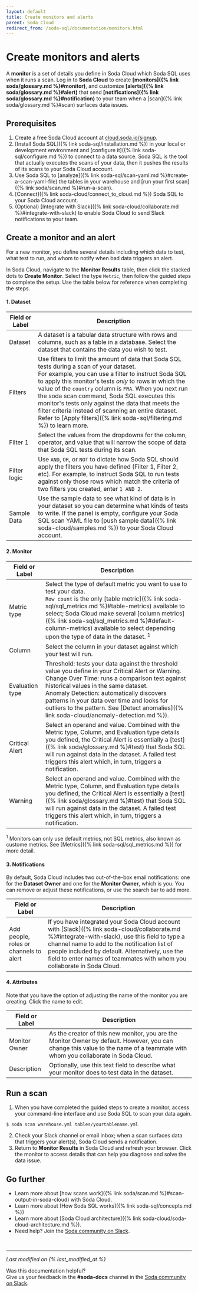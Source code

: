 ```yaml
---
layout: default
title: Create monitors and alerts
parent: Soda Cloud
redirect_from: /soda-sql/documentation/monitors.html
---
```


# Create monitors and alerts

A **monitor** is a set of details you define in Soda Cloud which Soda SQL uses when it runs a scan. Log in to **Soda Cloud** to create **[monitors]({% link soda/glossary.md %}#monitor)**, and customize **[alerts]({% link soda/glossary.md %}#alert)** that send **[notifications]({% link soda/glossary.md %}#notification)** to your team when a [scan]({% link soda/glossary.md %}#scan) surfaces data issues.


## Prerequisites

1. Create a free Soda Cloud account at [cloud.soda.io/signup](https://cloud.soda.io/signup).
2. [Install Soda SQL]({% link soda-sql/installation.md %}) in your local or development environment and [configure it]({% link soda-sql/configure.md %}) to connect to a data source. Soda SQL is the tool that actually executes the scans of your data, then it pushes the results of its scans to your Soda Cloud account.
3. Use Soda SQL to [analyze]({% link soda-sql/scan-yaml.md %}#create-a-scan-yaml-file) the tables in your warehouse and [run your first scan]({% link soda/scan.md %}#run-a-scan).
4. [Connect]({% link soda-cloud/connect_to_cloud.md %}) Soda SQL to your Soda Cloud account.
5. (Optional) [Integrate with Slack]({% link soda-cloud/collaborate.md %}#integrate-with-slack) to enable Soda Cloud to send Slack notifications to your team.


## Create a monitor and an alert

For a new monitor, you define several details including which data to test, what test to run, and whom to notify when bad data triggers an alert. 

In Soda Cloud, navigate to the **Monitor Results** table, then click the stacked dots to **Create Monitor**. Select the type `Metric`, then follow the guided steps to complete the setup. Use the table below for reference when completing the steps.

#### 1. Dataset

| Field or Label  | Description | 
| -----------------  | ----------- |
| Dataset | A dataset is a tabular data structure with rows and columns, such as a table in a database. Select the dataset that contains the data you wish to test. |
| Filters | Use filters to limit the amount of data that Soda SQL tests during a scan of your dataset.<br /> For example, you can use a filter to instruct Soda SQL to apply this monitor's tests *only* to rows in which the value of the `country` column is `FRA`. When you next run the soda scan command, Soda SQL executes this monitor's tests only against the data that meets the filter criteria instead of scanning an entire dataset. Refer to [Apply filters]({% link soda-sql/filtering.md %}) to learn more. 
| Filter 1 | Select the values from the dropdowns for the column, operator, and value that will narrow the scope of data that Soda SQL tests during its scan. | 
| Filter logic | Use `AND`, `OR`, or `NOT` to dictate how Soda SQL should apply the filters you have defined (Filter 1, Filter 2, etc). For example, to instruct Soda SQL to run tests against only those rows which match the criteria of two filters you created, enter `1 AND 2`. | 
| Sample Data | Use the sample data to see what kind of data is in your dataset so you can determine what kinds of tests to write. If the panel is empty, configure your Soda SQL scan YAML file to [push sample data]({% link soda-cloud/samples.md %}) to your Soda Cloud account. |

#### 2. Monitor

| Field or Label | Description |
| -----------------------   | ---------- |
| Metric type | Select the type of default metric you want to use to test your data. <br /> `Row count` is the only [table metric]({% link soda-sql/sql_metrics.md %}#table-metrics) available to select; Soda Cloud make several [column metrics]({% link soda-sql/sql_metrics.md %}#default-column-metrics) available to select depending upon the type of data in the dataset. <sup>1</sup>
| Column | Select the column in your dataset against which your test will run.
| Evaluation type | Threshold: tests your data against the threshold value you define in your Critical Alert or Warning.<br /> Change Over Time: runs a comparison test against historical values in the same dataset. <br /> Anomaly Detection: automatically discovers patterns in your data over time and looks for outliers to the pattern. See [Detect anomalies]({% link soda-cloud/anomaly-detection.md %}).
| Critical Alert | Select an operand and value. Combined with the Metric type, Column, and Evaluation type details you defined, the Critical Alert is essentially a [test]({% link soda/glossary.md %}#test) that Soda SQL will run against data in the dataset. A failed test triggers this alert which, in turn, triggers a notification. 
| Warning | Select an operand and value. Combined with the Metric type, Column, and Evaluation type details you defined, the Critical Alert is essentially a [test]({% link soda/glossary.md %}#test) that Soda SQL will run against data in the dataset. A failed test triggers this alert which, in turn, triggers a notification. | 

<sup>1</sup> Monitors can only use default metrics, not SQL metrics, also known as custome metrics. See [Metrics]({% link soda-sql/sql_metrics.md %}) for more detail.

#### 3. Notifications
By default, Soda Cloud includes two out-of-the-box email notifications: one for the **Dataset Owner** and one for the **Monitor Owner**, which is you. You can remove or adjust these notifications, or use the search bar to add more.

| Field or Label | Description |
| -----------------------   | ---------- |
| Add people, roles or channels to alert | If you have integrated your Soda Cloud account with [Slack]({% link soda-cloud/collaborate.md %}#integrate-with-slack), use this field to type a channel name to add to the notification list of people included by default. Alternatively, use the field to enter names of teammates with whom you collaborate in Soda Cloud. |


#### 4. Attributes

Note that you have the option of adjusting the name of the monitor you are creating. Click the name to edit.

| Field or Label | Description |
| -----------------------   | ---------- |
| Monitor Owner | As the creator of this new monitor, you are the Monitor Owner by default. However, you can change this value to the name of a teammate with whom you collaborate in Soda Cloud. |
| Description | Optionally, use this text field to describe what your monitor does to test data in the dataset. |

## Run a scan

1. When you have completed the guided steps to create a monitor, access your command-line interface and use Soda SQL to scan your data again.
``` shell
$ soda scan warehouse.yml tables/yourtablename.yml
```
2. Check your Slack channel or email inbox; when a scan surfaces data that triggers your alert(s), Soda Cloud sends a notification.
3. Return to **Monitor Results** in Soda Cloud and refresh your browser. Click the monitor to access details that can help you diagnose and solve the data issue.


## Go further

* Learn more about [how scans work]({% link soda/scan.md %}#scan-output-in-soda-cloud) with Soda Cloud.
* Learn more about [How Soda SQL works]({% link soda-sql/concepts.md %})
* Learn more about [Soda Cloud architecture]({% link soda-cloud/soda-cloud-architecture.md %}).
* Need help? Join the <a href="http://community.soda.io/slack" target="_blank"> Soda community on Slack</a>.

<br />

---
*Last modified on {% last_modified_at %}*

Was this documentation helpful? <br /> Give us your feedback in the **#soda-docs** channel in the <a href="http://community.soda.io/slack" target="_blank"> Soda community on Slack</a>.